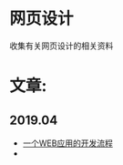 # 网页设计
收集有关网页设计的相关资料

文章:
 ====
 2019.04
 ------
* [一个WEB应用的开发流程](https://www.jianshu.com/p/762abdf9988c)
* []()
